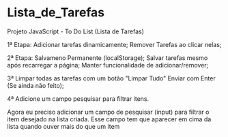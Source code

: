 # Lista_de_Tarefas
Projeto JavaScript - To Do List (Lista de Tarefas)

1ª Etapa:
Adicionar tarefas dinamicamente;
Remover Tarefas ao clicar nelas;

2ª Etapa:
Salvameno Permanente (localStorage);
Salvar tarefas mesmo após recarregar a página;
Manter funcionalidade de adicionar/remover;

3ª
Limpar todas as tarefas com um botão "Limpar Tudo"
Enviar com Enter (Se ainda não feito);

4ª
Adicione um campo pesquisar para filtrar itens.


Agora eu preciso adicionar um campo de pesquisar (input) para filtrar o item desejado na lista criada. Esse campo tem que aparecer em cima da lista quando ouver mais do que um item